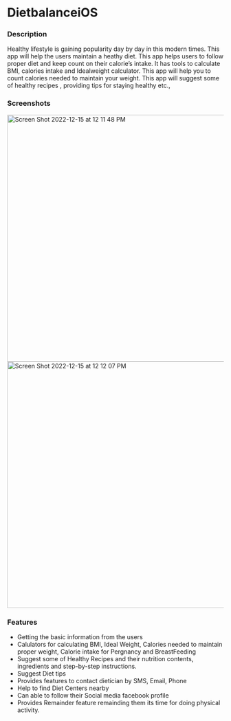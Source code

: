 # DietbalanceiOS

### Description

Healthy lifestyle is gaining popularity day by day in this modern times. This app will help the users maintain a heathy diet. 
This app helps users to follow proper diet and keep count on their calorie’s intake. It has tools to calculate BMI, calories intake and Idealweight calculator.
 This app will help you to count calories needed to maintain your weight. This app will suggest some of healthy recipes , providing tips for staying healthy etc.,

### Screenshots

<img width="574" alt="Screen Shot 2022-12-15 at 12 11 48 PM" src="https://user-images.githubusercontent.com/91499848/207924606-870180f0-a19c-4909-984d-b0585f2ac0f0.png">

<img width="574" alt="Screen Shot 2022-12-15 at 12 12 07 PM" src="https://user-images.githubusercontent.com/91499848/207924627-e31a217f-6302-49c3-b5b7-1f33374381ad.png">


### Features

* Getting the basic information from the users 
* Calulators for calculating BMI, Ideal Weight, Calories needed to maintain proper weight, Calorie intake for Pergnancy and BreastFeeding
* Suggest some of Healthy Recipes and their nutrition contents, ingredients and step-by-step instructions.
* Suggest Diet tips 
* Provides features to contact dietician by SMS, Email, Phone
* Help to find Diet Centers nearby
* Can able to follow their Social media facebook profile
* Provides Remainder feature remainding them its time for doing physical activity.
